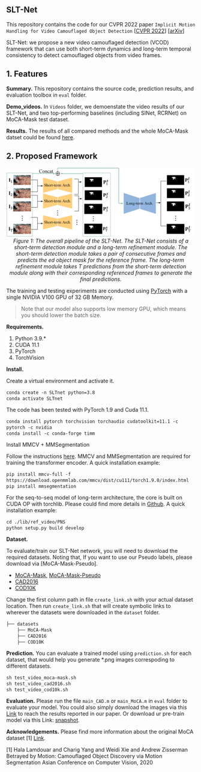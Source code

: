 ## SLT-Net

This repository contains the code for our CVPR 2022 paper `Implicit Motion Handling for Video Camouflaged Object Detection` [[CVPR 2022]()] [[arXiv]()] 

SLT-Net: we propose a new video camouflaged detection (VCOD) framework that can use both short-term dynamics and long-term temporal consistency to detect camouflaged objects from video frames.
<!-- ![alt text](./imgs/overall.png) -->

## 1. Features

**Summary.** This repository contains the source code, prediction results, and evaluation toolbox in `eval` folder.

**Demo_videos.** In `Videos` folder, we demoenstate the video results of our SLT-Net, and two top-performing baselines (including SINet, RCRNet) on MoCA-Mask test dataset.

**Results.** The results of all compared methods and the whole MoCA-Mask datset could be found [here](https://drive.google.com/drive/folders/1iQyFXCGhknRzsXk9m5KBnnGeig7F1Snm?usp=sharing). 


## 2. Proposed Framework

<p align="center">
    <img src="./imgs/overall.png"/> <br />
    <em> 
    Figure 1: The overall pipeline of the SLT-Net. The SLT-Net consists of a short-term detection module and a long-term refinement module. The short-term detection module takes a pair of consecutive frames and predicts the 
     ed object mask for the reference frame. The long-term refinement module takes T predictions from the short-term detection module along with their corresponding referenced frames to generate the final predictions.
    </em>
</p>

The training and testing experiments are conducted using [PyTorch](https://github.com/pytorch/pytorch) with 
a single NVIDIA V100 GPU of 32 GB Memory.

> Note that our model also supports low memory GPU, which means you should lower the batch size.

**Requirements.** 
1. Python 3.9.*
2. CUDA 11.1
3. PyTorch 
4. TorchVision 

**Install.** 

Create a  virtual environment and activate it.
```shell
conda create -n SLTnet python=3.8
conda activate SLTnet
```
The code has been tested with PyTorch 1.9 and Cuda 11.1.
```shell
conda install pytorch torchvision torchaudio cudatoolkit=11.1 -c pytorch -c nvidia
conda install -c conda-forge timm
```

Install MMCV + MMSegmentation


Follow the instructions [here](https://mmcv.readthedocs.io/en/latest/get_started/installation.html). MMCV and MMSegmentation are required for training the transformer encoder. A quick installation example:

```shell
pip install mmcv-full -f https://download.openmmlab.com/mmcv/dist/cu111/torch1.9.0/index.html
pip install mmsegmentation
```

For the seq-to-seq model of long-term architecture, the core is built on CUDA OP with torchlib. 
Please could find more details in [Github](https://github.com/GewelsJI/PNS-Net). A quick installation example:

```shell
cd ./lib/ref_video/PNS
python setup.py build develop
```


**Dataset.** 

To evaluate/train our SLT-Net network, you will need to download the required datasets. Noting that, If you want to use our Pseudo labels, please download via [MoCA-Mask-Pseudo].

* [MoCA-Mask](https://drive.google.com/file/d/1FB24BGVrPOeUpmYbKZJYL5ermqUvBo_6/view?usp=sharing), [MoCA-Mask-Pseudo](https://drive.google.com/file/d/1a7ESYE30q5MHsmrfTasNEOsbjdpZdgz5/view?usp=sharing)
* [CAD2016](http://vis-www.cs.umass.edu/motionSegmentation/)
* [COD10K](https://drive.google.com/file/d/1vRYAie0JcNStcSwagmCq55eirGyMYGm5/view)

Change the first column path in file `create_link.sh` with your actual dataset location. Then run `create_link.sh` that will create symbolic links to wherever the datasets were downloaded in the `dataset` folder. 

```Shell
├── datasets
    ├── MoCA-Mask
    ├── CAD2016
    ├── COD10K
```

**Prediction.** 
You can evaluate a trained model using `prediction.sh` for each dataset, that would help you generate *.png images correspoding to different datasets.
```shell
sh test_video_moca-mask.sh
sh test_video_cad2016.sh
sh test_video_cod10k.sh
```


**Evaluation.** 
Please run the file `main_CAD.m` or `main_MoCA.m`  in `eval` folder to evaluate your model. You could also simply download the images via this [Link](https://drive.google.com/drive/folders/1iQyFXCGhknRzsXk9m5KBnnGeig7F1Snm?usp=sharing) to reach the results reported in our paper. Or download ur pre-train model via this Link: [snapshot](https://drive.google.com/file/d/1_u4dEdxM4AKuuh6EcWHAlo8EtR7e8q5v/view?usp=sharing). 


**Acknowledgements.** 
Please find more information about the original MoCA dataset [1] [Link](https://www.robots.ox.ac.uk/~vgg/data/MoCA/).

[1] Hala Lamdouar and Charig Yang and Weidi Xie and Andrew Zisserman
Betrayed by Motion: Camouflaged Object Discovery via Motion Segmentation 
Asian Conference on Computer Vision, 2020

